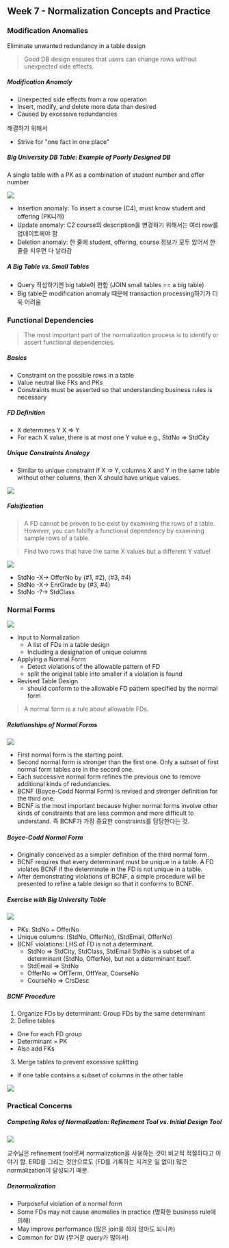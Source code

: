 ## Week 7 - Normalization Concepts and Practice

### Modification Anomalies
Eliminate unwanted redundancy in a table design

> Good DB design ensures that users can change rows without unexpected side effects.

##### Modification Anomaly
- Unexpected side effects from a row operation
- Insert, modify, and delete more data than desired
- Caused by excessive redundancies

해결하기 위해서
- Strive for "one fact in one place"

##### Big University DB Table: Example of Poorly Designed DB
A single table with a PK as a combination of student number and offer number

![](images/modification-anomalies-big-table.png)

- Insertion anomaly: To insert a course (C4), must know student and offering (PK니까)
- Update anomaly: C2 course의 description을 변경하기 위해서는 여러 row를 업데이트헤야 함
- Deletion anomaly: 한 줄에 student, offering, course 정보가 모두 있어서 한 줄을 지우면 다 날라감

##### A Big Table vs. Small Tables
- Query 작성하기엔 big table이 편함 (JOIN small tables == a big table)
- Big table은 modification anomaly 때문에 transaction processing하기가 더욱 어려움


### Functional Dependencies
> The most important part of the normalization process is to identify or assert functional dependencies.

##### Basics
- Constraint on the possible rows in a table
- Value neutral like FKs and PKs
- Constraints must be asserted so that understanding business rules is necessary

##### FD Definition
- X determines Y
  X => Y
- For each X value, there is at most one Y value
  e.g., StdNo => StdCity

##### Unique Constraints Analogy
- Similar to unique constraint
  If X => Y, columns X and Y in the same table without other columns,
  then X should have unique values.

![](images/functional-dependencies-university-example.png)

##### Falsification

> A FD cannot be proven to be exist by examining the rows of a table.
> However, you can falsify a functional dependency by examining sample rows of a table.

> Find two rows that have the same X values but a different Y value!

![](images/functional-dependencies-falsification-exercise.png)

- StdNo -X-> OfferNo by (#1, #2), (#3, #4)
- StdNo -X-> EnrGrade by (#3, #4)
- StdNo -?-> StdClass


### Normal Forms

![](images/normalization-process.png)

- Input to Normalization
  - A list of FDs in a table design
  - Including a designation of unique columns
- Applying a Normal Form
  - Detect violations of the allowable pattern of FD
  - split the original table into smaller if a violation is found
- Revised Table Design
  - should conform to the allowable FD pattern specified by the normal form

> A normal form is a rule about allowable FDs.

##### Relationships of Normal Forms

![](images/normal-forms.png)

- First normal form is the starting point.
- Second normal form is stronger than the first one.
  Only a subset of first normal form tables are in the secord one.
- Each successive normal form refines the previous one to remove additional kinds of redundancies.
- BCNF (Boyce-Codd Normal Form) is revised and stronger definition for the third one.
- BCNF is the most important because higher normal forms involve other kinds of constraints that are less common and more difficult to understand.
  즉 BCNF가 가장 중요한 constraints를 담당한다는 것.

##### Boyce-Codd Normal Form
- Originally conceived as a simpler definition of the third normal form.
- BCNF requires that every determinant must be unique in a table.
  A FD violates BCNF if the determinate in the FD is not unique in a table.
- After demonstrating violations of BCNF, a simple procedure will be presented to refine a table design so that it conforms to BCNF. 

##### Exercise with Big University Table

![](images/bcnf-exercise-big-university-table.png)

- PKs: StdNo + OfferNo
- Unique columns: (StdNo, OfferNo), (StdEmail, OfferNo)
- BCNF violations: LHS of FD is not a determinant.
  - StdNo => StdCity, StdClass, StdEmail
    StdNo is a subset of a determinant (StdNo, OfferNo), but not a determinant itself.
  - StdEmail => StdNo
  - OfferNo => OffTerm, OffYear, CourseNo
  - CourseNo => CrsDesc

##### BCNF Procedure

1. Organize FDs by determinant: Group FDs by the same determinant
2. Define tables
  - One for each FD group
  - Determinant = PK
  - Also add FKs
3. Merge tables to prevent excessive splitting
  - If one table contains a subset of columns in the other table

![](images/bcnf-exercise-process-big-university-table.png)


### Practical Concerns

##### Competing Roles of Normalization: Refinement Tool vs. Initial Design Tool

![](images/normalization-competing-roles.png)

교수님은 refinement tool로써 normalization을 사용하는 것이 비교적 적절하다고 이야기 함.
ERD를 그리는 것만으로도 (FD를 기록하는 지겨운 일 없이) 많은 normalization이 달성되기 때문.

##### Denormalization
- Purposeful violation of a normal form
- Some FDs may not cause anomalies in practice (명확한 business rule에 의해)
- May improve performance (많은 join을 하지 않아도 되니까)
- Common for DW (무거운 query가 많아서)
